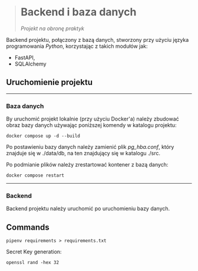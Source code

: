 > # Backend i baza danych
> *Projekt na obronę praktyk*
>
Backend projektu, połączony z bazą danych, stworzony przy użyciu języka programowania *Python*, korzystając z takich
modułów jak:

- FastAPI,
- SQLAlchemy

## Uruchomienie projektu

___

### Baza danych

By uruchomić projekt lokalnie (przy użyciu Docker'a) należy zbudować obraz bazy danych używając poniższej komendy w
katalogu projektu:

```commandline
docker compose up -d --build
```

Po postawieniu bazy danych należy zamienić plik *pg_hba.conf*, który znajduje się w ./data/db, na ten znajdujący się w
katalogu ./src.

Po podmianie plików należy zrestartować kontener z bazą danych:

```commandline
docker compose restart
```

___

### Backend

Backend projektu należy uruchomić po uruchomieniu bazy danych.

## Commands

```
pipenv requirements > requirements.txt
```

Secret Key generation:

```
openssl rand -hex 32
```
